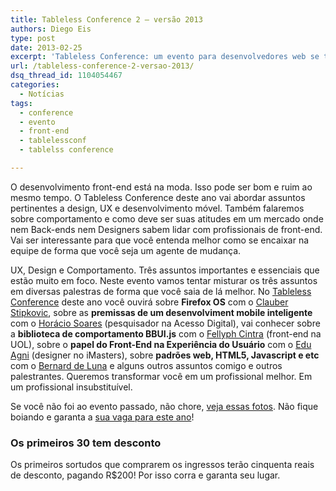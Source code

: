 ```yaml
---
title: Tableless Conference 2 – versão 2013
authors: Diego Eis
type: post
date: 2013-02-25
excerpt: 'Tableless Conference: um evento para desenvolvedores web se tornarem melhores.'
url: /tableless-conference-2-versao-2013/
dsq_thread_id: 1104054467
categories:
  - Notícias
tags:
  - conference
  - evento
  - front-end
  - tablelessconf
  - tablelss conference

---
```

O desenvolvimento front-end está na moda. Isso pode ser bom e ruim ao mesmo tempo. O Tableless Conference deste ano vai abordar assuntos pertinentes a design, UX e desenvolvimento móvel. Também falaremos sobre comportamento e como deve ser suas atitudes em um mercado onde nem Back-ends nem Designers sabem lidar com profissionais de front-end. Vai ser interessante para que você entenda melhor como se encaixar na equipe de forma que você seja um agente de mudança.

UX, Design e Comportamento. Três assuntos importantes e essenciais que estão muito em foco. Neste evento vamos tentar misturar os três assuntos em diversas palestras de forma que você saia de lá melhor. No [Tableless Conference][1] deste ano você ouvirá sobre **Firefox OS** com o [Clauber Stipkovic][2], sobre as **premissas de um desenvolviment mobile inteligente** com o [Horácio Soares][3] (pesquisador na Acesso Digital), vai conhecer sobre a **biblioteca de comportamento BBUI.js** com o [﻿﻿Fellyph Cintra][4] (front-end na UOL), sobre o **papel do Front-End na Experiência do Usuário** com o [Edu Agni][5] (designer no iMasters), sobre **padrões web, HTML5, Javascript e etc** com o [Bernard de Luna][6] e alguns outros assuntos comigo e outros palestrantes. Queremos transformar você em um profissional melhor. Em um profissional insubstituível.

Se você não foi ao evento passado, não chore, [veja essas fotos][7]. Não fique boiando e garanta a [sua vaga para este ano][8]!

### Os primeiros 30 tem desconto</h2> 

Os primeiros sortudos que comprarem os ingressos terão cinquenta reais de desconto, pagando R$200! Por isso corra e garanta seu lugar.

 [1]: https://tableless.com.br/tablelessconf/
 [2]: https://twitter.com/clauberhalic/
 [3]: https://twitter.com/horaciosoares/
 [4]: https://twitter.com/fellyph/
 [5]: https://twitter.com/eduagni/
 [6]: https://twitter.com/bernarddeluna/
 [7]: https://www.flickr.com//photos/diegoeis/sets/72157631273481758/show/
 [8]: https://tableless.com.br/tablelessconf/ "TablelessConf"
